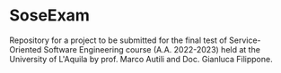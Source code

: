 # SoseExam
Repository for a project to be submitted for the final test of Service-Oriented Software Engineering course (A.A. 2022-2023) held at the University of L'Aquila by prof. Marco Autili and Doc. Gianluca Filippone.
